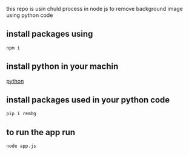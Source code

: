 this repo is usin chuld process in node js to remove background image using python code

## install packages using 
```shell 
npm i
```

## install python in your machin 

<a href="https://www.python.org/downloads/" target="_blank">
 python
</a>

## install packages used in your python code 
```shell
pip i rembg
```

## to run the app run 
```shell
node app.js
```
